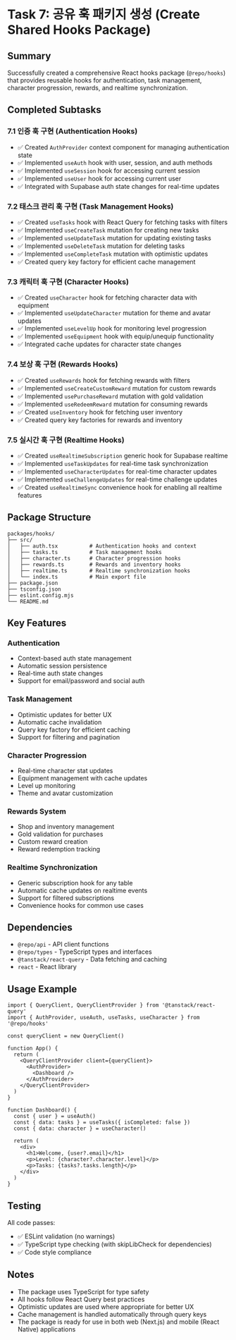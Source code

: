 # Task 7: 공유 훅 패키지 생성 (Create Shared Hooks Package)

## Summary

Successfully created a comprehensive React hooks package (`@repo/hooks`) that provides reusable hooks for authentication, task management, character progression, rewards, and realtime synchronization.

## Completed Subtasks

### 7.1 인증 훅 구현 (Authentication Hooks)

- ✅ Created `AuthProvider` context component for managing authentication state
- ✅ Implemented `useAuth` hook with user, session, and auth methods
- ✅ Implemented `useSession` hook for accessing current session
- ✅ Implemented `useUser` hook for accessing current user
- ✅ Integrated with Supabase auth state changes for real-time updates

### 7.2 태스크 관리 훅 구현 (Task Management Hooks)

- ✅ Created `useTasks` hook with React Query for fetching tasks with filters
- ✅ Implemented `useCreateTask` mutation for creating new tasks
- ✅ Implemented `useUpdateTask` mutation for updating existing tasks
- ✅ Implemented `useDeleteTask` mutation for deleting tasks
- ✅ Implemented `useCompleteTask` mutation with optimistic updates
- ✅ Created query key factory for efficient cache management

### 7.3 캐릭터 훅 구현 (Character Hooks)

- ✅ Created `useCharacter` hook for fetching character data with equipment
- ✅ Implemented `useUpdateCharacter` mutation for theme and avatar updates
- ✅ Implemented `useLevelUp` hook for monitoring level progression
- ✅ Implemented `useEquipment` hook with equip/unequip functionality
- ✅ Integrated cache updates for character state changes

### 7.4 보상 훅 구현 (Rewards Hooks)

- ✅ Created `useRewards` hook for fetching rewards with filters
- ✅ Implemented `useCreateCustomReward` mutation for custom rewards
- ✅ Implemented `usePurchaseReward` mutation with gold validation
- ✅ Implemented `useRedeemReward` mutation for consuming rewards
- ✅ Created `useInventory` hook for fetching user inventory
- ✅ Created query key factories for rewards and inventory

### 7.5 실시간 훅 구현 (Realtime Hooks)

- ✅ Created `useRealtimeSubscription` generic hook for Supabase realtime
- ✅ Implemented `useTaskUpdates` for real-time task synchronization
- ✅ Implemented `useCharacterUpdates` for real-time character updates
- ✅ Implemented `useChallengeUpdates` for real-time challenge updates
- ✅ Created `useRealtimeSync` convenience hook for enabling all realtime features

## Package Structure

```
packages/hooks/
├── src/
│   ├── auth.tsx          # Authentication hooks and context
│   ├── tasks.ts          # Task management hooks
│   ├── character.ts      # Character progression hooks
│   ├── rewards.ts        # Rewards and inventory hooks
│   ├── realtime.ts       # Realtime synchronization hooks
│   └── index.ts          # Main export file
├── package.json
├── tsconfig.json
├── eslint.config.mjs
└── README.md
```

## Key Features

### Authentication

- Context-based auth state management
- Automatic session persistence
- Real-time auth state changes
- Support for email/password and social auth

### Task Management

- Optimistic updates for better UX
- Automatic cache invalidation
- Query key factory for efficient caching
- Support for filtering and pagination

### Character Progression

- Real-time character stat updates
- Equipment management with cache updates
- Level up monitoring
- Theme and avatar customization

### Rewards System

- Shop and inventory management
- Gold validation for purchases
- Custom reward creation
- Reward redemption tracking

### Realtime Synchronization

- Generic subscription hook for any table
- Automatic cache updates on realtime events
- Support for filtered subscriptions
- Convenience hooks for common use cases

## Dependencies

- `@repo/api` - API client functions
- `@repo/types` - TypeScript types and interfaces
- `@tanstack/react-query` - Data fetching and caching
- `react` - React library

## Usage Example

```tsx
import { QueryClient, QueryClientProvider } from '@tanstack/react-query'
import { AuthProvider, useAuth, useTasks, useCharacter } from '@repo/hooks'

const queryClient = new QueryClient()

function App() {
  return (
    <QueryClientProvider client={queryClient}>
      <AuthProvider>
        <Dashboard />
      </AuthProvider>
    </QueryClientProvider>
  )
}

function Dashboard() {
  const { user } = useAuth()
  const { data: tasks } = useTasks({ isCompleted: false })
  const { data: character } = useCharacter()

  return (
    <div>
      <h1>Welcome, {user?.email}</h1>
      <p>Level: {character?.character.level}</p>
      <p>Tasks: {tasks?.tasks.length}</p>
    </div>
  )
}
```

## Testing

All code passes:

- ✅ ESLint validation (no warnings)
- ✅ TypeScript type checking (with skipLibCheck for dependencies)
- ✅ Code style compliance

## Notes

- The package uses TypeScript for type safety
- All hooks follow React Query best practices
- Optimistic updates are used where appropriate for better UX
- Cache management is handled automatically through query keys
- The package is ready for use in both web (Next.js) and mobile (React Native) applications
